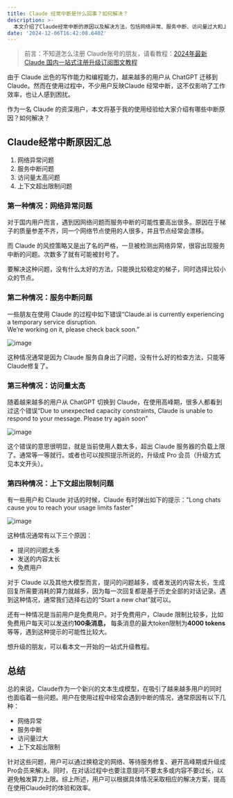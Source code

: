 ```yaml
---
title: Claude 经常中断是什么回事？如何解决？
description: >-
  本文介绍了Claude经常中断的原因以及解决方法，包括网络异常、服务中断、访问量过大和上下文限制。建议用户换稳定网络、等待服务修复、避开高峰期或升级成Pro会员来解决问题，同时注意控制提问数量和内容长度。
date: '2024-12-06T16:42:08.640Z'
---
```

> 前言：不知道怎么注册 Claude账号的朋友，请看教程：[2024年最新 Claude 国内一站式注册升级订阅图文教程](https://claudehelp.com/posts/how-to-register-claude)

由于 Claude 出色的写作能力和编程能力，越来越多的用户从 ChatGPT 迁移到 Claude。然而在使用过程中，不少用户反映Claude 经常中断，这不仅影响了工作效率，也让人感到困扰。

作为一名 Claude 的资深用户，本文将基于我的使用经验给大家介绍有哪些中断原因？如何解决？

## Claude经常中断原因汇总

1. 网络异常问题
2. 服务中断问题
3. 访问量太高问题
4. 上下文超出限制问题

### 第一种情况：网络异常问题

对于国内用户而言，遇到因网络问题而服务中断的可能性要高出很多。原因在于梯子的质量参差不齐，同一个网络节点使用的人很多，并且节点经常会漂移。

而 Claude 的风控策略又是出了名的严格，一旦被检测出网络异常，很容出现服务中断的问题。次数多了就有可能被封号了。

要解决这种问题，没有什么太好的方法，只能换比较稳定的梯子，同时选择比较小众的节点。

### 第二种情况：服务中断问题

一些朋友在使用 Claude 的过程中如下错误“Claude.ai is currently experiencing a temporary service disruption.  
We’re working on it, please check back soon.”

​![image](https://tjjsjwhj-blog.oss-cn-beijing.aliyuncs.com/hexo/202412070039970.png)​

这种情况通常是因为 Claude 服务自身出了问题，没有什么好的检查方法，只能等 Claude修复了。

### 第三种情况：访问量太高

随着越来越多的用户从 ChatGPT 切换到 Claude，在使用高峰期，很多人都看到过这个错误“Due to unexpected capacity constraints, Claude is unable to respond to your message. Please try again soon”

​![image](https://tjjsjwhj-blog.oss-cn-beijing.aliyuncs.com/hexo/202412070039110.png)​

这个错误的意思很明显，就是当前使用人数太多，超出 Claude 服务器的负载上限了。通常等一等就行。或者也可以按照提示所说的，升级成 Pro 会员（升级方式见本文开头）。

### 第四种情况：上下文超出限制问题

有一些用户和 Claude 对话的时候，Claude 有时弹出如下的提示："Long chats cause you to reach your usage limits faster"

​![image](https://tjjsjwhj-blog.oss-cn-beijing.aliyuncs.com/hexo/202412070039694.png)​

这种情况通常有以下三个原因：

* 提问的问题太多
* 发送的内容太长
* 免费用户

对于 Claude 以及其他大模型而言，提问的问题越多，或者发送的内容太长，生成回复所需要消耗的算力就越多，因为每一次回复都是基于历史全部的对话记录。遇到这种情况，通常我们选择右边的“Start a new chat”就可以。

还有一种情况是当前用户是免费用户。对于免费用户，Claude 限制比较多，比如免费用户每天可以发送约**100条消息，** 每条消息的最大token限制为**4000 tokens**等等，遇到这种提示的可能性比较大。

想升级的朋友，可以看本文一开始的一站式升级教程。

## 总结

总的来说，Claude作为一个新兴的文本生成模型，在吸引了越来越多用户的同时也面临着一些问题。用户在使用过程中经常会遇到中断的情况，通常原因有以下几种：

* 网络异常
* 服务中断
* 访问量过大
* 上下文超出限制

针对这些问题，用户可以通过换稳定的网络、等待服务修复、避开高峰期或升级成Pro会员来解决。同时，在对话过程中也要注意提问不要太多或内容不要过长，以避免触发算力上限。综上所述，用户可以根据具体情况采取相应的解决方案，提高在使用Claude时的体验和效率。
